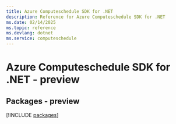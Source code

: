 ```yaml
---
title: Azure Computeschedule SDK for .NET
description: Reference for Azure Computeschedule SDK for .NET
ms.date: 02/14/2025
ms.topic: reference
ms.devlang: dotnet
ms.service: computeschedule
---
```

# Azure Computeschedule SDK for .NET - preview
## Packages - preview
[!INCLUDE [packages](computeschedule-index.md)]
